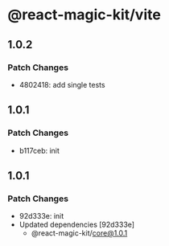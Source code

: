 # @react-magic-kit/vite

## 1.0.2

### Patch Changes

- 4802418: add single tests

## 1.0.1

### Patch Changes

- b117ceb: init

## 1.0.1

### Patch Changes

- 92d333e: init
- Updated dependencies [92d333e]
  - @react-magic-kit/core@1.0.1
